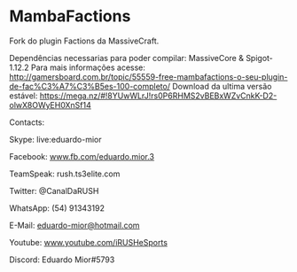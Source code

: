 # MambaFactions
Fork do plugin Factions da MassiveCraft.

Dependências necessarias para poder compilar: MassiveCore & Spigot-1.12.2
Para mais informações acesse: http://gamersboard.com.br/topic/55559-free-mambafactions-o-seu-plugin-de-fac%C3%A7%C3%B5es-100-completo/
Download da ultima versão estável: https://mega.nz/#!8YUwWLrJ!rs0P6RHMS2vBEBxWZvCnkK-D2-olwX8OWyEH0XnSf14

Contacts: 

Skype: live:eduardo-mior 

Facebook: www.fb.com/eduardo.mior.3 

TeamSpeak: rush.ts3elite.com 

Twitter: @CanalDaRUSH 

WhatsApp: (54) 91343192

E-Mail: eduardo-mior@hotmail.com

Youtube: www.youtube.com/iRUSHeSports

Discord: Eduardo Mior#5793
